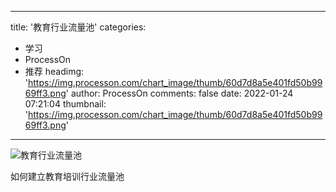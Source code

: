 
---
title: '教育行业流量池'
categories: 
 - 学习
 - ProcessOn
 - 推荐
headimg: 'https://img.processon.com/chart_image/thumb/60d7d8a5e401fd50b9969ff3.png'
author: ProcessOn
comments: false
date: 2022-01-24 07:21:04
thumbnail: 'https://img.processon.com/chart_image/thumb/60d7d8a5e401fd50b9969ff3.png'
---

<div>   
<img class="thumb" alt="教育行业流量池" src="https://img.processon.com/chart_image/thumb/60d7d8a5e401fd50b9969ff3.png" referrerpolicy="no-referrer">
<p>如何建立教育培训行业流量池</p>  
</div>
            